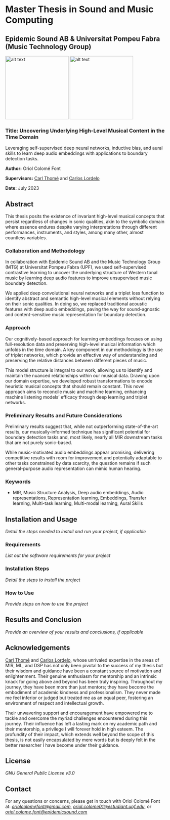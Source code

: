 # Master Thesis in Sound and Music Computing
## Epidemic Sound AB & Universitat Pompeu Fabra (Music Technology Group)

<img src="https://github.com/oriolcolomefont/Master-Thesis/blob/40562cf2514018c189965adab0da033aa8d7e021/Wordmark_2L_POS.png?raw=true" alt="alt text" width="200"/>
<img src="https://github.com/oriolcolomefont/Master-Thesis/blob/54e35045debfb4f802cbc312afb681d6c41c7414/UPF-Logo.png?raw=true" alt="alt text" width="200"/>

### Title: Uncovering Underlying High-Level Musical Content in the Time Domain

Leveraging self-supervised deep neural networks, inductive bias, and aural skills to learn deep audio embeddings with applications to boundary detection tasks.

**Author:** Oriol Colomé Font

**Supervisors:** [Carl Thomé](https://github.com/carlthome) and [Carlos Lordelo](https://github.com/cpvlordelo)

**Date:** July 2023

## Abstract

This thesis posits the existence of invariant high-level musical concepts that persist regardless of changes in sonic qualities, akin to the symbolic domain where essence endures despite varying interpretations through different performances, instruments, and styles, among many other, almost countless variables.

### Collaboration and Methodology

In collaboration with Epidemic Sound AB and the Music Technology Group (MTG) at Universitat Pompeu Fabra (UPF), we used self-supervised contrastive learning to uncover the underlying structure of Western tonal music by learning deep audio features to improve unsupervised music boundary detection. 

We applied deep convolutional neural networks and a triplet loss function to identify abstract and semantic high-level musical elements without relying on their sonic qualities. In doing so, we replaced traditional acoustic features with deep audio embeddings, paving the way for sound-agnostic and content-sensitive music representation for boundary detection.

### Approach

Our cognitively-based approach for learning embeddings focuses on using full-resolution data and preserving high-level musical information which unfolds in the time domain. A key component in our methodology is the use of triplet networks, which provide an effective way of understanding and preserving the relative distances between different pieces of music. 

This model structure is integral to our work, allowing us to identify and maintain the nuanced relationships within our musical data. Drawing upon our domain expertise, we developed robust transformations to encode heuristic musical concepts that should remain constant. This novel approach aims to reconcile music and machine learning, enhancing machine listening models’ efficacy through deep learning and triplet networks.

### Preliminary Results and Future Considerations

Preliminary results suggest that, while not outperforming state-of-the-art results, our musically-informed technique has significant potential for boundary detection tasks and, most likely, nearly all MIR downstream tasks that are not purely sonic-based.

While music-motivated audio embeddings appear promising, delivering competitive results with room for improvement and potentially adaptable to other tasks constrained by data scarcity, the question remains if such general-purpose audio representation can mimic human hearing.

### Keywords

- MIR, Music Structure Analysis, Deep audio embeddings, Audio representations, Representation learning, Embeddings, Transfer learning, Multi-task learning, Multi-modal learning, Aural Skills


## Installation and Usage

*Detail the steps needed to install and run your project, if applicable*

### Requirements

*List out the software requirements for your project*

### Installation Steps

*Detail the steps to install the project*

### How to Use

*Provide steps on how to use the project*

## Results and Conclusion

*Provide an overview of your results and conclusions, if applicable*

## Acknowledgements

[Carl Thomé](https://github.com/carlthome) and [Carlos Lordelo](https://github.com/cpvlordelo), whose unrivaled expertise in the areas of MIR, ML, and DSP has not only been pivotal to the success of my thesis but their wisdom and guidance have been a constant source of motivation and enlightenment. Their genuine enthusiasm for mentorship and an intrinsic knack for going above and beyond has been truly inspiring. Throughout my journey, they have been more than just mentors; they have become the embodiment of academic kindness and professionalism. They never made me feel inferior or judged but treated me as an equal peer, fostering an environment of respect and intellectual growth.

Their unwavering support and encouragement have empowered me to tackle and overcome the myriad challenges encountered during this journey. Their influence has left a lasting mark on my academic path and their mentorship, a privilege I will forever hold in high esteem. The profundity of their impact, which extends well beyond the scope of this thesis, is not easily encapsulated by mere words but is deeply felt in the better researcher I have become under their guidance.

## License

*GNU General Public License v3.0*

## Contact

For any questions or concerns, please get in touch with Oriol Colomé Font at: *oriolcolomefont@gmail.com*, *oriol.colome01@estudiant.upf.edu*, or *oriol.colome.font@epidemicsound.com*
